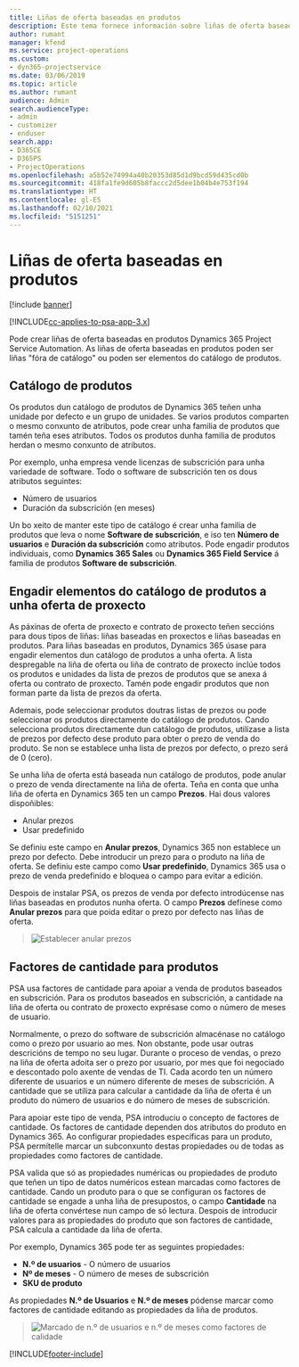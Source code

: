 ```yaml
---
title: Liñas de oferta baseadas en produtos
description: Este tema fornece información sobre liñas de oferta baseadas en produtos.
author: rumant
manager: kfend
ms.service: project-operations
ms.custom:
- dyn365-projectservice
ms.date: 03/06/2019
ms.topic: article
ms.author: rumant
audience: Admin
search.audienceType:
- admin
- customizer
- enduser
search.app:
- D365CE
- D365PS
- ProjectOperations
ms.openlocfilehash: a5b52e74994a40b20353d85d1d9bcd59d435cd0b
ms.sourcegitcommit: 418fa1fe9d605b8faccc2d5dee1b04b4e753f194
ms.translationtype: HT
ms.contentlocale: gl-ES
ms.lasthandoff: 02/10/2021
ms.locfileid: "5151251"
---
```

# <a name="product-based-quote-lines"></a>Liñas de oferta baseadas en produtos

[!include [banner](../includes/psa-now-project-operations.md)]

[!INCLUDE[cc-applies-to-psa-app-3.x](../includes/cc-applies-to-psa-app-3x.md)]


Pode crear liñas de oferta baseadas en produtos Dynamics 365 Project Service Automation. As liñas de oferta baseadas en produtos poden ser liñas "fóra de catálogo" ou poden ser elementos do catálogo de produtos.

## <a name="product-catalog"></a>Catálogo de produtos

Os produtos dun catálogo de produtos de Dynamics 365 teñen unha unidade por defecto e un grupo de unidades. Se varios produtos comparten o mesmo conxunto de atributos, pode crear unha familia de produtos que tamén teña eses atributos. Todos os produtos dunha familia de produtos herdan o mesmo conxunto de atributos.

Por exemplo, unha empresa vende licenzas de subscrición para unha variedade de software. Todo o software de subscrición ten os dous atributos seguintes:

- Número de usuarios 
- Duración da subscrición (en meses)

Un bo xeito de manter este tipo de catálogo é crear unha familia de produtos que leva o nome **Software de subscrición**, e iso ten **Número de usuarios** e **Duración da subscrición** como atributos. Pode engadir produtos individuais, como **Dynamics 365 Sales** ou **Dynamics 365 Field Service** á familia de produtos **Software de subscrición**.

## <a name="adding-product-catalog-items-to-a-project-quote"></a>Engadir elementos do catálogo de produtos a unha oferta de proxecto

As páxinas de oferta de proxecto e contrato de proxecto teñen seccións para dous tipos de liñas: liñas baseadas en proxectos e liñas baseadas en produtos. Para liñas baseadas en produtos, Dynamics 365 úsase para engadir elementos dun catálogo de produtos a unha oferta. A lista despregable na liña de oferta ou liña de contrato de proxecto inclúe todos os produtos e unidades da lista de prezos de produtos que se anexa á oferta ou contrato de proxecto. Tamén pode engadir produtos que non forman parte da lista de prezos da oferta.

Ademais, pode seleccionar produtos doutras listas de prezos ou pode seleccionar os produtos directamente do catálogo de produtos. Cando selecciona produtos directamente dun catálogo de produtos, utilízase a lista de prezos por defecto dese produto para obter o prezo de venda do produto. Se non se establece unha lista de prezos por defecto, o prezo será de 0 (cero).

Se unha liña de oferta está baseada nun catálogo de produtos, pode anular o prezo de venda directamente na liña de oferta. Teña en conta que unha liña de oferta en Dynamics 365 ten un campo **Prezos**. Hai dous valores dispoñibles:

- Anular prezos  
- Usar predefinido

Se definiu este campo en **Anular prezos**, Dynamics 365 non establece un prezo por defecto. Debe introducir un prezo para o produto na liña de oferta. Se definiu este campo como **Usar predefinido**, Dynamics 365 usa o prezo de venda predefinido e bloquea o campo para evitar a edición.

Despois de instalar PSA, os prezos de venda por defecto introdúcense nas liñas baseadas en produtos nunha oferta. O campo **Prezos** defínese como **Anular prezos** para que poida editar o prezo por defecto nas liñas de oferta.

> ![Establecer anular prezos](media/basic-guide-10.png)
 
## <a name="quantity-factors-for-products"></a>Factores de cantidade para produtos

PSA usa factores de cantidade para apoiar a venda de produtos baseados en subscrición. Para os produtos baseados en subscrición, a cantidade na liña de oferta ou contrato de proxecto exprésase como o número de meses de usuario.

Normalmente, o prezo do software de subscrición almacénase no catálogo como o prezo por usuario ao mes. Non obstante, pode usar outras descricións de tempo no seu lugar. Durante o proceso de vendas, o prezo na liña de oferta adoita ser o prezo por usuario, por mes que foi negociado e descontado polo axente de vendas de TI. Cada acordo ten un número diferente de usuarios e un número diferente de meses de subscrición. A cantidade que se utiliza para calcular a cantidade da liña de oferta é un produto do número de usuarios e do número de meses de subscrición.

Para apoiar este tipo de venda, PSA introduciu o concepto de factores de cantidade. Os factores de cantidade dependen dos atributos do produto en Dynamics 365. Ao configurar propiedades específicas para un produto, PSA permítelle marcar un subconxunto destas propiedades ou de todas as propiedades como factores de cantidade.

PSA valida que só as propiedades numéricas ou propiedades de produto que teñen un tipo de datos numéricos estean marcadas como factores de cantidade. Cando un produto para o que se configuran os factores de cantidade se engade a unha liña de presupostos, o campo **Cantidade** na liña de oferta convértese nun campo de só lectura. Despois de introducir valores para as propiedades do produto que son factores de cantidade, PSA calcula a cantidade da liña de oferta.

Por exemplo, Dynamics 365 pode ter as seguintes propiedades: 

- **N.º de usuarios** - O número de usuarios 
- **Nº de meses** - O número de meses de subscrición
- **SKU de produto** 

As propiedades **N.º de Usuarios** e **N.º de meses** pódense marcar como factores de cantidade editando as propiedades da liña de produtos. 

> ![Marcado de n.º de usuarios e n.º de meses como factores de calidade](media/basic-guide-11.png)
 


[!INCLUDE[footer-include](../includes/footer-banner.md)]